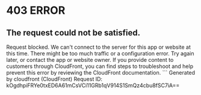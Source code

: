 # 403 ERROR

## The request could not be satisfied.

Request blocked. We can't connect to the server for this app or website at this time. There might be too much traffic or a configuration error. Try again later, or contact the app or website owner. If you provide content to customers through CloudFront, you can find steps to troubleshoot and help prevent this error by reviewing the CloudFront documentation. ```
Generated by cloudfront (CloudFront)
Request ID: kOgdhpiFRYe0txED6A61mCsVCi11GRb1qV914S1SmQz4cbu8fSC7iA==

```

